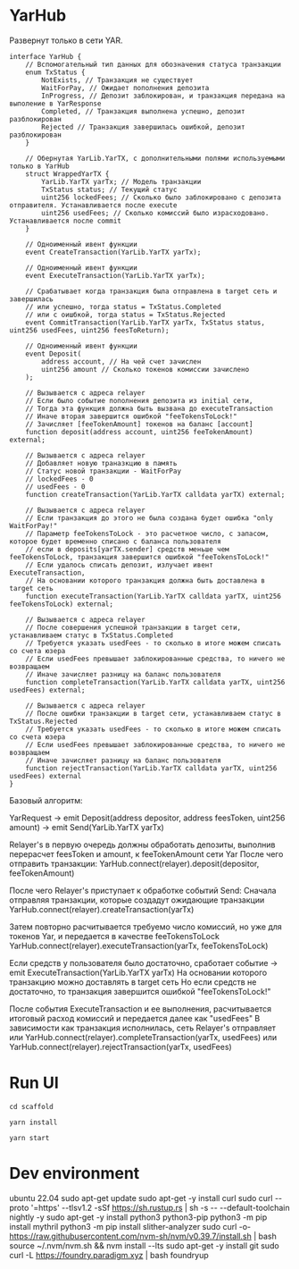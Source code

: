 # YarHub

Развернут только в сети YAR.

```solidity
interface YarHub {
    // Вспомогательный тип данных для обозначения статуса транзакции
    enum TxStatus {
        NotExists, // Транзакция не существует
        WaitForPay, // Ожидает пополнения депозита
        InProgress, // Депозит заблокирован, и транзакция передана на выполение в YarResponse
        Completed, // Транзакция выполнена успешно, депозит разблокирован
        Rejected // Транзакция завершилась ошибкой, депозит разблокирован
    }

    // Обернутая YarLib.YarTX, с дополнительными полями используемыми только в YarHub
    struct WrappedYarTX {
        YarLib.YarTX yarTx; // Модель транзакции
        TxStatus status; // Текущий статус
        uint256 lockedFees; // Сколько было заблокировано с депозита отправителя. Устанавливается после execute
        uint256 usedFees; // Сколько комиссий было израсходовано. Устанавливается после commit
    }

    // Одноименный ивент функции
    event CreateTransaction(YarLib.YarTX yarTx);

    // Одноименный ивент функции
    event ExecuteTransaction(YarLib.YarTX yarTx);

    // Срабатывает когда транзакция была отправлена в target сеть и завершилась
    // или успешно, тогда status = TxStatus.Completed
    // или c оишбкой, тогда status = TxStatus.Rejected
    event CommitTransaction(YarLib.YarTX yarTx, TxStatus status, uint256 usedFees, uint256 feesToReturn);

    // Одноименный ивент функции
    event Deposit(
        address account, // На чей счет зачислен
        uint256 amount // Сколько токенов комиссии зачислено
    );

    // Вызывается с адреса relayer
    // Если было событие пополнения депозита из initial сети,
    // Тогда эта функция должна быть вызвана до executeTransaction
    // Иначе вторая завершится ошибкой "feeTokensToLock!"
    // Зачисляет [feeTokenAmount] токенов на баланс [account]
    function deposit(address account, uint256 feeTokenAmount) external;

    // Вызывается с адреса relayer
    // Добавляет новую траназкцию в память
    // Статус новой транзакции - WaitForPay
    // lockedFees - 0
    // usedFees - 0
    function createTransaction(YarLib.YarTX calldata yarTX) external;

    // Вызывается с адреса relayer
    // Если транзакция до этого не была создана будет ошибка "only WaitForPay!"
    // Параметр feeTokensToLock - это расчетное число, с запасом, которое будет временно списано с баланса пользователя
    // если в deposits[yarTX.sender] средств меньше чем feeTokensToLock, транзакция завершится ошибкой "feeTokensToLock!"
    // Если удалось списать депозит, излучает ивент ExecuteTransaction,
    // На основании которого транзакция должна быть доставлена в target сеть
    function executeTransaction(YarLib.YarTX calldata yarTX, uint256 feeTokensToLock) external;
    
    // Вызывается с адреса relayer
    // После совершения успешной транзакции в target сети, устанавливаем статус в TxStatus.Completed
    // Требуется указать usedFees - то сколько в итоге можем списать со счета юзера
    // Если usedFees превышает заблокированные средства, то ничего не возвращаем
    // Иначе зачисляет разницу на баланс пользователя
    function completeTransaction(YarLib.YarTX calldata yarTX, uint256 usedFees) external;

    // Вызывается с адреса relayer
    // После ошибки транзакции в target сети, устанавливаем статус в TxStatus.Rejected
    // Требуется указать usedFees - то сколько в итоге можем списать со счета юзера
    // Если usedFees превышает заблокированные средства, то ничего не возвращаем
    // Иначе зачисляет разницу на баланс пользователя
    function rejectTransaction(YarLib.YarTX calldata yarTX, uint256 usedFees) external
}
```

Базовый алгоритм:

YarRequest -> emit Deposit(address depositor, address feesToken, uint256 amount)
           -> emit Send(YarLib.YarTX yarTx)

Relayer's в первую очередь должны обработать депозиты, выполнив перерасчет feesToken и amount, к feeTokenAmount сети Yar
После чего отправить транзакции:
YarHub.connect(relayer).deposit(depositor, feeTokenAmount)

После чего Relayer's приступает к обработке событий Send:
Сначала отправляя транзакции, которые создадут ожидающие транзакции
YarHub.connect(relayer).createTransaction(yarTx)

Затем повторно расчитывается требуемо число комиссий, но уже для токенов Yar, и передается в качестве feeTokensToLock
YarHub.connect(relayer).executeTransaction(yarTx, feeTokensToLock)

Если средств у пользователя было достаточно, сработает событие 
           -> emit ExecuteTransaction(YarLib.YarTX yarTx)
На основании которого транзакцию можно доставлять в target сеть
Но если средств не достаточно, то транзакция завершится ошибкой "feeTokensToLock!"

После события ExecuteTransaction и ее выполнения, расчитывается итоговый расход комиссий и передается далее как "usedFees"
В зависимости как транзакция исполнилась,
сеть Relayer's отправляет или
YarHub.connect(relayer).completeTransaction(yarTx, usedFees)
или
YarHub.connect(relayer).rejectTransaction(yarTx, usedFees)


# Run UI

```shell
cd scaffold
```

```shell
yarn install
```

```shell
yarn start
```

# Dev environment

ubuntu 22.04
sudo apt-get update
sudo apt-get -y install curl
sudo curl --proto '=https' --tlsv1.2 -sSf https://sh.rustup.rs | sh -s -- --default-toolchain nightly -y
sudo apt-get -y install python3 python3-pip
python3 -m pip install mythril
python3 -m pip install slither-analyzer
sudo curl -o- https://raw.githubusercontent.com/nvm-sh/nvm/v0.39.7/install.sh | bash
source ~/.nvm/nvm.sh && nvm install --lts
sudo apt-get -y install git
sudo curl -L https://foundry.paradigm.xyz | bash
foundryup
